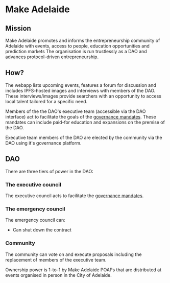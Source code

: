 
# Make Adelaide

## Mission

Make Adelaide promotes and informs the entrepreneurship community of
Adelaide with events, access to people, education opportunities and
prediction markets The organisation is run trustlessly as a DAO and
advances protocol-driven entrepreneurship.

## How?

The webapp lists upcoming events, features a forum for discussion and
includes IPFS-hosted images and interviews with members of the DAO.
These interviews/images provide searchers with an opportunity to
access local talent tailored for a specific need.

Members of the the DAO's executive team (accessible via the DAO
interface) act to facilitate the goals of the [governance
mandates](GOVERNANCE.md). These mandates can include paid-for
education and expansions on the premise of the DAO.

Executive team members of the DAO are elected by the community via the
DAO using it's governance platform.

## DAO

There are three tiers of power in the DAO:

### The executive council

The executive council acts to facilitate the [governance
mandates](GOVERNANCE.md).

### The emergency council

The emergency council can:

- Can shut down the contract

### Community

The community can vote on and execute proposals including the
replacement of members of the executive team.

Ownership power is 1-to-1 by Make Adelaide POAPs that are distributed
at events organised in person in the City of Adelaide.
